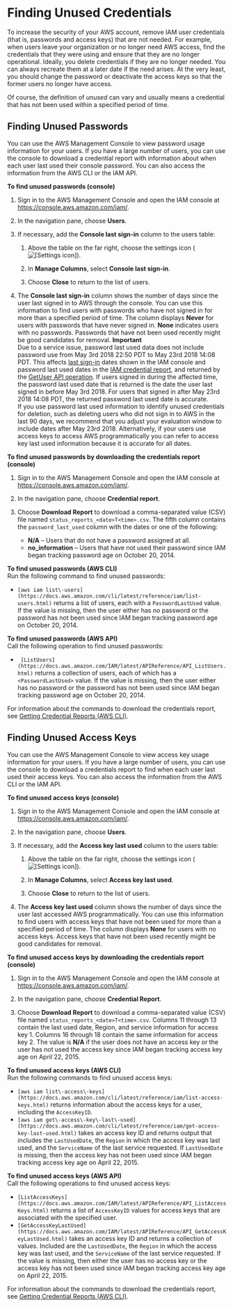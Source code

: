# Finding Unused Credentials<a name="id_credentials_finding-unused"></a>

To increase the security of your AWS account, remove IAM user credentials \(that is, passwords and access keys\) that are not needed\. For example, when users leave your organization or no longer need AWS access, find the credentials that they were using and ensure that they are no longer operational\. Ideally, you delete credentials if they are no longer needed\. You can always recreate them at a later date if the need arises\. At the very least, you should change the password or deactivate the access keys so that the former users no longer have access\.

Of course, the definition of *unused* can vary and usually means a credential that has not been used within a specified period of time\.

## Finding Unused Passwords<a name="finding-unused-passwords"></a>

You can use the AWS Management Console to view password usage information for your users\. If you have a large number of users, you can use the console to download a credential report with information about when each user last used their console password\. You can also access the information from the AWS CLI or the IAM API\.

**To find unused passwords \(console\)**

1. Sign in to the AWS Management Console and open the IAM console at [https://console\.aws\.amazon\.com/iam/](https://console.aws.amazon.com/iam/)\.

1. In the navigation pane, choose **Users**\.

1. If necessary, add the **Console last sign\-in** column to the users table:

   1. Above the table on the far right, choose the settings icon \(![\[Settings icon\]](http://docs.aws.amazon.com/IAM/latest/UserGuide/images/console-settings-icon.console.png)\)\.

   1. In **Manage Columns**, select **Console last sign\-in**\.

   1. Choose **Close** to return to the list of users\.

1. The **Console last sign\-in** column shows the number of days since the user last signed in to AWS through the console\. You can use this information to find users with passwords who have not signed in for more than a specified period of time\. The column displays **Never** for users with passwords that have never signed in\. **None** indicates users with no passwords\. Passwords that have not been used recently might be good candidates for removal\.
**Important**  
Due to a service issue, password last used data does not include password use from May 3rd 2018 22:50 PDT to May 23rd 2018 14:08 PDT\. This affects [last sign\-in](https://docs.aws.amazon.com/IAM/latest/UserGuide/id_credentials_finding-unused.html) dates shown in the IAM console and password last used dates in the [IAM credential report](https://docs.aws.amazon.com/IAM/latest/UserGuide/SupportedTypes.xmlid_credentials_getting-report.html), and returned by the [GetUser API operation](https://docs.aws.amazon.com/IAM/latest/APIReference/API_GetUser.html)\. If users signed in during the affected time, the password last used date that is returned is the date the user last signed in before May 3rd 2018\. For users that signed in after May 23rd 2018 14:08 PDT, the returned password last used date is accurate\.  
If you use password last used information to identify unused credentials for deletion, such as deleting users who did not sign in to AWS in the last 90 days, we recommend that you adjust your evaluation window to include dates after May 23rd 2018\. Alternatively, if your users use access keys to access AWS programmatically you can refer to access key last used information because it is accurate for all dates\. 

**To find unused passwords by downloading the credentials report \(console\)**

1. Sign in to the AWS Management Console and open the IAM console at [https://console\.aws\.amazon\.com/iam/](https://console.aws.amazon.com/iam/)\.

1. In the navigation pane, choose **Credential report**\.

1. Choose **Download Report** to download a comma\-separated value \(CSV\) file named `status_reports_<date>T<time>.csv`\. The fifth column contains the `password_last_used` column with the dates or one of the following:
   + **N/A** – Users that do not have a password assigned at all\.
   + **no\_information** – Users that have not used their password since IAM began tracking password age on October 20, 2014\.

**To find unused passwords \(AWS CLI\)**  
Run the following command to find unused passwords:
+ `[aws iam list\-users](https://docs.aws.amazon.com/cli/latest/reference/iam/list-users.html)` returns a list of users, each with a `PasswordLastUsed` value\. If the value is missing, then the user either has no password or the password has not been used since IAM began tracking password age on October 20, 2014\.

**To find unused passwords \(AWS API\)**  
Call the following operation to find unused passwords:
+  ` [ListUsers](https://docs.aws.amazon.com/IAM/latest/APIReference/API_ListUsers.html)` returns a collection of users, each of which has a `<PasswordLastUsed>` value\. If the value is missing, then the user either has no password or the password has not been used since IAM began tracking password age on October 20, 2014\.

For information about the commands to download the credentials report, see [Getting Credential Reports \(AWS CLI\)](id_credentials_getting-report.md#getting-credential-reports-cliapi)\.

## Finding Unused Access Keys<a name="finding-unused-access-keys"></a>

You can use the AWS Management Console to view access key usage information for your users\. If you have a large number of users, you can use the console to download a credentials report to find when each user last used their access keys\. You can also access the information from the AWS CLI or the IAM API\.

**To find unused access keys \(console\)**

1. Sign in to the AWS Management Console and open the IAM console at [https://console\.aws\.amazon\.com/iam/](https://console.aws.amazon.com/iam/)\.

1. In the navigation pane, choose **Users**\.

1. If necessary, add the **Access key last used** column to the users table:

   1. Above the table on the far right, choose the settings icon \(![\[Settings icon\]](http://docs.aws.amazon.com/IAM/latest/UserGuide/images/console-settings-icon.console.png)\)\.

   1. In **Manage Columns**, select **Access key last used**\.

   1. Choose **Close** to return to the list of users\.

1. The **Access key last used** column shows the number of days since the user last accessed AWS programmatically\. You can use this information to find users with access keys that have not been used for more than a specified period of time\. The column displays **None** for users with no access keys\. Access keys that have not been used recently might be good candidates for removal\.

**To find unused access keys by downloading the credentials report \(console\)**

1. Sign in to the AWS Management Console and open the IAM console at [https://console\.aws\.amazon\.com/iam/](https://console.aws.amazon.com/iam/)\.

1. In the navigation pane, choose **Credential Report**\.

1. Choose **Download Report** to download a comma\-separated value \(CSV\) file named `status_reports_<date>T<time>.csv`\. Columns 11 through 13 contain the last used date, Region, and service information for access key 1\. Columns 16 through 18 contain the same information for access key 2\. The value is **N/A** if the user does not have an access key or the user has not used the access key since IAM began tracking access key age on April 22, 2015\.

**To find unused access keys \(AWS CLI\)**  
Run the following commands to find unused access keys:
+ `[aws iam list\-access\-keys](https://docs.aws.amazon.com/cli/latest/reference/iam/list-access-keys.html)` returns information about the access keys for a user, including the `AccessKeyID`\.
+ `[aws iam get\-access\-key\-last\-used](https://docs.aws.amazon.com/cli/latest/reference/iam/get-access-key-last-used.html)` takes an access key ID and returns output that includes the `LastUsedDate`, the `Region` in which the access key was last used, and the `ServiceName` of the last service requested\. If `LastUsedDate` is missing, then the access key has not been used since IAM began tracking access key age on April 22, 2015\.

**To find unused access keys \(AWS API\)**  
Call the following operations to find unused access keys:
+ `[ListAccessKeys](https://docs.aws.amazon.com/IAM/latest/APIReference/API_ListAccessKeys.html)` returns a list of `AccessKeyID` values for access keys that are associated with the specified user\. 
+ `[GetAccessKeyLastUsed](https://docs.aws.amazon.com/IAM/latest/APIReference/API_GetAccessKeyLastUsed.html)` takes an access key ID and returns a collection of values\. Included are the `LastUsedDate`, the `Region` in which the access key was last used, and the `ServiceName` of the last service requested\. If the value is missing, then either the user has no access key or the access key has not been used since IAM began tracking access key age on April 22, 2015\.

For information about the commands to download the credentials report, see [Getting Credential Reports \(AWS CLI\)](id_credentials_getting-report.md#getting-credential-reports-cliapi)\.